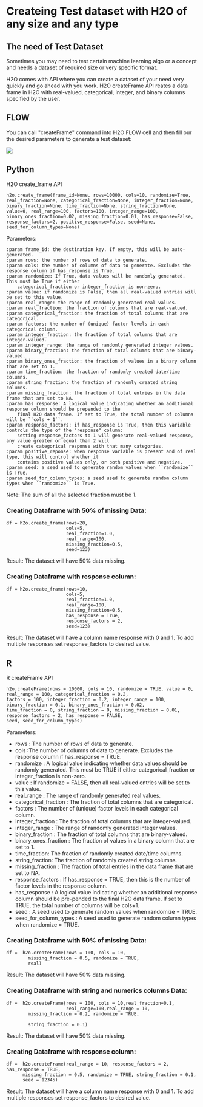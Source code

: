 # Createing Test dataset with H2O of any size and any type #

## The need of Test Dataset ##
Sometimes you may need to test certain machine learning algo or a concept and needs a dataset of required size or very specific format. 

H2O comes with API where you can create a dataset of your need very quickly and go ahead with you work. H2O createFrame API reates a data frame in H2O with real-valued, categorical, integer, and binary columns specified by the user.

## FLOW ##
You can call "createFrame" command into H2O FLOW cell and then fill our the desired parameters to generate a test dataset:

![](https://github.com/Avkash/mldl/blob/master/images/flow-createFrame.png?raw=true)

## Python ##
H2O create_frame API
```
h2o.create_frame(frame_id=None, rows=10000, cols=10, randomize=True, real_fraction=None, categorical_fraction=None, integer_fraction=None, binary_fraction=None, time_fraction=None, string_fraction=None, value=0, real_range=100, factors=100, integer_range=100, binary_ones_fraction=0.02, missing_fraction=0.01, has_response=False, response_factors=2, positive_response=False, seed=None, seed_for_column_types=None)
```
Parameters:
```
:param frame_id: the destination key. If empty, this will be auto-generated.
:param rows: the number of rows of data to generate.
:param cols: the number of columns of data to generate. Excludes the response column if has_response is True.
:param randomize: If True, data values will be randomly generated. This must be True if either
    categorical_fraction or integer_fraction is non-zero.
:param value: if randomize is False, then all real-valued entries will be set to this value.
:param real_range: the range of randomly generated real values.
:param real_fraction: the fraction of columns that are real-valued.
:param categorical_fraction: the fraction of total columns that are categorical.
:param factors: the number of (unique) factor levels in each categorical column.
:param integer_fraction: the fraction of total columns that are integer-valued.
:param integer_range: the range of randomly generated integer values.
:param binary_fraction: the fraction of total columns that are binary-valued.
:param binary_ones_fraction: the fraction of values in a binary column that are set to 1.
:param time_fraction: the fraction of randomly created date/time columns.
:param string_fraction: the fraction of randomly created string columns.
:param missing_fraction: the fraction of total entries in the data frame that are set to NA.
:param has_response: A logical value indicating whether an additional response column should be prepended to the
    final H2O data frame. If set to True, the total number of columns will be ``cols + 1``.
:param response_factors: if has_response is True, then this variable controls the type of the "response" column:
    setting response_factors to 1 will generate real-valued response, any value greater or equal than 2 will
    create categorical response with that many categories.
:param positive_reponse: when response variable is present and of real type, this will control whether it
    contains positive values only, or both positive and negative.
:param seed: a seed used to generate random values when ``randomize`` is True.
:param seed_for_column_types: a seed used to generate random column types when ``randomize`` is True.
```
Note: The sum of all the selected fraction must be 1. 

### Creating Dataframe with 50% of missing Data:
```
df = h2o.create_frame(rows=20,
                      cols=5,
                      real_fraction=1.0,
                      real_range=100,
                      missing_fraction=0.5,
                      seed=123)                      
```
Result: The dataset will have 50% data missing.

### Creating Dataframe with response column:
```
df = h2o.create_frame(rows=10,
                      cols=5,
                      real_fraction=1.0,
                      real_range=100,
                      missing_fraction=0.5,
                      has_response = True,
                      response_factors = 2,
                      seed=123) 
```
Result: The dataset will have a column name response with 0 and 1. To add multiple responses set response_factors to desired value. 


## R ##
R createFrame API
```
h2o.createFrame(rows = 10000, cols = 10, randomize = TRUE, value = 0, real_range = 100, categorical_fraction = 0.2, 
factors = 100, integer_fraction = 0.2, integer_range = 100, binary_fraction = 0.1, binary_ones_fraction = 0.02, 
time_fraction = 0, string_fraction = 0, missing_fraction = 0.01, response_factors = 2, has_response = FALSE,
seed, seed_for_column_types)
```
Parameters:
 - rows	 : The number of rows of data to generate. 
 - cols	 :The number of columns of data to generate. Excludes the response column if has_response = TRUE.
 - randomize	: A logical value indicating whether data values should be randomly generated. This must be TRUE if either categorical_fraction or integer_fraction is non-zero.
 - value : If randomize = FALSE, then all real-valued entries will be set to this value.
 - real_range : The range of randomly generated real values.
 - categorical_fraction	: The fraction of total columns that are categorical.
 - factors	: The number of (unique) factor levels in each categorical column.
 - integer_fraction	 : The fraction of total columns that are integer-valued.
 - integer_range	: The range of randomly generated integer values.
 - binary_fraction	: The fraction of total columns that are binary-valued.
 - binary_ones_fraction	: The fraction of values in a binary column that are set to 1.
 - time_fraction:  The fraction of randomly created date/time columns.
 - string_fraction: The fraction of randomly created string columns. 
 - missing_fraction	: The fraction of total entries in the data frame that are set to NA.
 - response_factors	: If has_response = TRUE, then this is the number of factor levels in the response column.
 - has_response	: A logical value indicating whether an additional response column should be pre-pended to the final H2O data frame. If set to TRUE, the total number of columns will be cols+1.
 - seed :	A seed used to generate random values when randomize = TRUE.
 - seed_for_column_types	:  A seed used to generate random column types when randomize = TRUE.

### Creating Dataframe with 50% of missing Data:
```
df =  h2o.createFrame(rows = 100, cols = 10, 
        missing_fraction = 0.5, randomize = TRUE, 
        real)                      
```
Result: The dataset will have 50% data missing.

### Creating Dataframe with string and numerics columns Data:
```
df =  h2o.createFrame(rows = 100, cols = 10,real_fraction=0.1,
                      real_range=100,real_range = 10, 
        missing_fraction = 0.2, randomize = TRUE, 
        
        string_fraction = 0.1)                      
```
Result: The dataset will have 50% data missing.

### Creating Dataframe with response column:
```
df =  h2o.createFrame(real_range = 10, response_factors = 2, has_response = TRUE, 
      missing_fraction = 0.5, randomize = TRUE, string_fraction = 0.1,
      seed = 12345)
```
Result: The dataset will have a column name response with 0 and 1. To add multiple responses set response_factors to desired value. 
